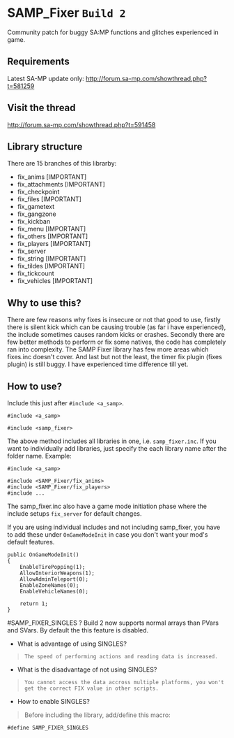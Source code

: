 # SAMP_Fixer `Build 2`
Community patch for buggy SA:MP functions and glitches experienced in game.

## Requirements
Latest SA-MP update only: http://forum.sa-mp.com/showthread.php?t=581259

## Visit the thread
http://forum.sa-mp.com/showthread.php?t=591458

## Library structure
There are 15 branches of this librarby:
 * fix_anims [IMPORTANT]
 * fix_attachments [IMPORTANT]
 * fix_checkpoint
 * fix_files [IMPORTANT]
 * fix_gametext
 * fix_gangzone
 * fix_kickban
 * fix_menu [IMPORTANT]
 * fix_others [IMPORTANT]
 * fix_players [IMPORTANT]
 * fix_server
 * fix_string [IMPORTANT]
 * fix_tildes [IMPORTANT]
 * fix_tickcount
 * fix_vehicles [IMPORTANT]

## Why to use this?
There are few reasons why fixes is insecure or not that good to use, firstly there is silent kick which can be causing trouble (as far i have experienced), the include sometimes causes random kicks or crashes. Secondly there are few better methods to perform or fix some natives, the code has completely ran into complexity. The SAMP Fixer library has few more areas which fixes.inc doesn't cover. And last but not the least, the timer fix plugin (fixes plugin) is still buggy. I have experienced time difference till yet.

## How to use?
Include this just after `#include <a_samp>`.
```pawn
#include <a_samp>

#include <samp_fixer>
```

The above method includes all libraries in one, i.e. `samp_fixer.inc`. If you want to individually add libraries, just specify the each library name after the folder name. 
Example:
```pawn
#include <a_samp>

#include <SAMP_Fixer/fix_anims>
#include <SAMP_Fixer/fix_players>
#include ...
```

The samp_fixer.inc also have a game mode initiation phase where the include setups `fix_server` for default changes.

If you are using individual includes and not including samp_fixer, you have to add these under `OnGameModeInit` in case you don't want your mod's default features.
```pawn
public OnGameModeInit()
{
	EnableTirePopping(1);
	AllowInteriorWeapons(1);
	AllowAdminTeleport(0);
	EnableZoneNames(0);
	EnableVehicleNames(0);

	return 1;
}
```
#SAMP_FIXER_SINGLES ?
Build 2 now supports normal arrays than PVars and SVars. By default the this feature is disabled.

- What is advantage of using SINGLES?
> `The speed of performing actions and reading data is increased.`

- What is the disadvantage of not using SINGLES?
> `You cannot access the data accross multiple platforms, you won't get the correct FIX value in other scripts.`

- How to enable SINGLES?
> Before including the library, add/define this macro:
```pawn
#define SAMP_FIXER_SINGLES
```
